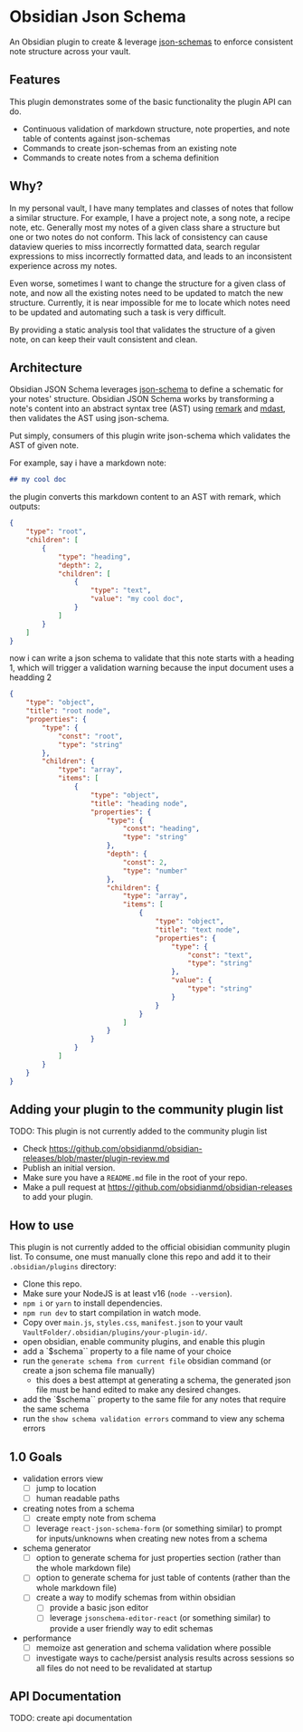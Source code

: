 # Obsidian Json Schema

An Obsidian plugin to create & leverage [json-schemas](https://json-schema.org/) to enforce consistent note structure across your vault.

## Features

This plugin demonstrates some of the basic functionality the plugin API can do.
- Continuous validation of markdown structure, note properties, and note table of contents against json-schemas
- Commands to create json-schemas from an existing note
- Commands to create notes from a schema definition

## Why?

In my personal vault, I have many templates and classes of notes that follow a similar structure. For example, I have a project note, a song note, a recipe note, etc. Generally most my notes of a given class share a structure but one or two notes do not conform. This lack of consistency can cause dataview queries to miss incorrectly formatted data, search regular expressions to miss incorrectly formatted data, and leads to an inconsistent experience across my notes.

Even worse, sometimes I want to change the structure for a given class of note, and now all the existing notes need to be updated to match the new structure. Currently, it is near impossible for me to locate which notes need to be updated and automating such a task is very difficult.

By providing a static analysis tool that validates the structure of a given note, on can keep their vault consistent and clean.

## Architecture

Obsidian JSON Schema leverages [json-schema](https://json-schema.org/) to define a schematic for your notes' structure. Obsidian JSON Schema works by transforming a note's content into an abstract syntax tree (AST) using [remark](https://github.com/remarkjs/remark) and [mdast](https://github.com/syntax-tree/mdast), then validates the AST using json-schema. 

Put simply, consumers of this plugin write json-schema which validates the AST of given note.

For example, say i have a markdown note:

```markdown
## my cool doc
```

the plugin converts this markdown content to an AST with remark, which outputs:

```json
{
    "type": "root",
    "children": [
        {
            "type": "heading",
            "depth": 2,
            "children": [
                {
                    "type": "text",
                    "value": "my cool doc",
                }
            ]
        }
    ]
}
```

now i can write a json schema to validate that this note starts with a heading 1, which will trigger a validation warning because the input document uses a headding 2 

```json
{
    "type": "object",
    "title": "root node",
    "properties": {
        "type": {
            "const": "root",
            "type": "string"
        },
        "children": {
            "type": "array",
            "items": [
                {
                    "type": "object",
                    "title": "heading node",
                    "properties": {
                        "type": {
                            "const": "heading",
                            "type": "string"
                        },
                        "depth": {
                            "const": 2,
                            "type": "number"
                        },
                        "children": {
                            "type": "array",
                            "items": [
                                {
                                    "type": "object",
                                    "title": "text node",
                                    "properties": {
                                        "type": {
                                            "const": "text",
                                            "type": "string"
                                        },
                                        "value": {
                                            "type": "string"
                                        }
                                    }
                                }
                            ]
                        }
                    }
                }
            ]
        }
    }
}
```


## Adding your plugin to the community plugin list

TODO: This plugin is not currently added to the community plugin list

- Check https://github.com/obsidianmd/obsidian-releases/blob/master/plugin-review.md
- Publish an initial version.
- Make sure you have a `README.md` file in the root of your repo.
- Make a pull request at https://github.com/obsidianmd/obsidian-releases to add your plugin.

## How to use

This plugin is not currently added to the official obisidian community plugin list. To consume, one must manually clone this repo and add it to their `.obsidian/plugins` directory:

- Clone this repo.
- Make sure your NodeJS is at least v16 (`node --version`).
- `npm i` or `yarn` to install dependencies.
- `npm run dev` to start compilation in watch mode.
- Copy over `main.js`, `styles.css`, `manifest.json` to your vault `VaultFolder/.obsidian/plugins/your-plugin-id/`.
- open obsidian, enable community plugins, and enable this plugin
- add a `$schema`` property to a file name of your choice
- run the `generate schema from current file` obsidian command (or create a json schema file manually)
  - this does a best attempt at generating a schema, the generated json file must be hand edited to make any desired changes.
- add the `$schema`` property to the same file for any notes that require the same schema
- run the `show schema validation errors` command to view any schema errors

## 1.0 Goals
- validation errors view
  - [ ] jump to location
  - [ ] human readable paths
- creating notes from a schema
  - [ ] create empty note from schema
  - [ ] leverage `react-json-schema-form` (or something similar) to prompt for inputs/unknowns when creating new notes from a schema
- schema generator 
  - [ ] option to generate schema for just properties section (rather than the whole markdown file)
  - [ ] option to generate schema for just table of contents (rather than the whole markdown file)
  - [ ] create a way to modify schemas from within obsidian
    - [ ] provide a basic json editor
    - [ ] leverage `jsonschema-editor-react` (or something similar) to provide a user friendly way to edit schemas
- performance
  - [ ] memoize ast generation and schema validation where possible
  - [ ] investigate ways to cache/persist analysis results across sessions so all files do not need to be revalidated at startup

## API Documentation

TODO: create api documentation
